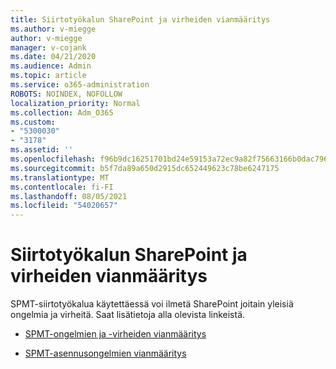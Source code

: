 ```yaml
---
title: Siirtotyökalun SharePoint ja virheiden vianmääritys
ms.author: v-miegge
author: v-miegge
manager: v-cojank
ms.date: 04/21/2020
ms.audience: Admin
ms.topic: article
ms.service: o365-administration
ROBOTS: NOINDEX, NOFOLLOW
localization_priority: Normal
ms.collection: Adm_O365
ms.custom:
- "5300030"
- "3178"
ms.assetid: ''
ms.openlocfilehash: f96b9dc16251701bd24e59153a72ec9a82f75663166b0dac796276e6f66c6424
ms.sourcegitcommit: b5f7da89a650d2915dc652449623c78be6247175
ms.translationtype: MT
ms.contentlocale: fi-FI
ms.lasthandoff: 08/05/2021
ms.locfileid: "54020657"
---
```

# <a name="troubleshooting-sharepoint-migration-tool-issues-and-errors"></a>Siirtotyökalun SharePoint ja virheiden vianmääritys

SPMT-siirtotyökalua käytettäessä voi ilmetä SharePoint joitain yleisiä ongelmia ja virheitä. Saat lisätietoja alla olevista linkeistä.

- [SPMT-ongelmien ja -virheiden vianmääritys](https://docs.microsoft.com/sharepointmigration/troubleshooting-common-spmt-issues)

- [SPMT-asennusongelmien vianmääritys](https://docs.microsoft.com/sharepointmigration/spmt-install-issues)
